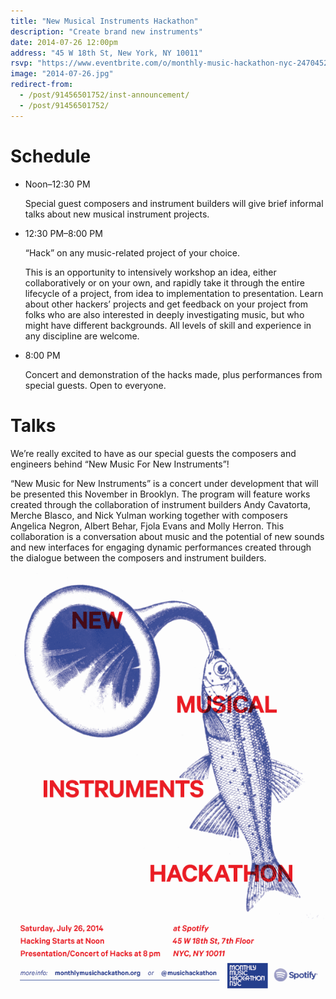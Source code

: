 ```yaml
---
title: "New Musical Instruments Hackathon"
description: "Create brand new instruments"
date: 2014-07-26 12:00pm
address: "45 W 18th St, New York, NY 10011"
rsvp: "https://www.eventbrite.com/o/monthly-music-hackathon-nyc-2470452960"
image: "2014-07-26.jpg"
redirect-from:
  - /post/91456501752/inst-announcement/
  - /post/91456501752/
---
```


# Schedule

- Noon–12:30 PM

  Special guest composers and instrument builders will give brief informal talks about new musical instrument projects.

- 12:30 PM–8:00 PM

  “Hack” on any music-related project of your choice.

  This is an opportunity to intensively workshop an idea, either collaboratively or on your own, and rapidly take it through the entire lifecycle of a project, from idea to implementation to presentation. Learn about other hackers’ projects and get feedback on your project from folks who are also interested in deeply investigating music, but who might have different backgrounds. All levels of skill and experience in any discipline are welcome.

- 8:00 PM

  Concert and demonstration of the hacks made, plus performances from special guests. Open to everyone.

# Talks

We’re really excited to have as our special guests the composers and engineers behind “New Music For New Instruments”! 

“New Music for New Instruments” is a concert under development that will be presented this November in Brooklyn. The program will feature works created through the collaboration of instrument builders Andy Cavatorta, Merche Blasco, and Nick Yulman working together with composers Angelica Negron, Albert Behar, Fjola Evans and Molly Herron. This collaboration is a conversation about music and the potential of new sounds and new interfaces for engaging dynamic performances created through the dialogue between the composers and instrument builders.

![Picture of zany instruments such as a fish with a grammophone bell coming out of its mouth.](/assets/events/2014-07-26-2.gif)
